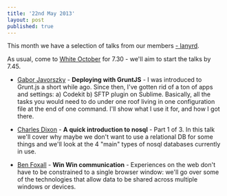 ```yaml
---
title: '22nd May 2013'
layout: post
published: true
---
```


This month we have a selection of talks from our members [- lanyrd](http://lanyrd.com/2013/jsoxford-may/).

As usual, come to [White October](whiteoctober.co.uk) for 7.30 - we'll aim to start the talks by 7.45.

* [Gabor Javorszky](https://twitter.com/intent/user?screen_name=javorszky) - <strong>Deploying with GruntJS</strong> - I was introduced to Grunt.js a short while ago. Since then, I've gotten rid of a ton of apps and settings: a) Codekit b) SFTP plugin on Sublime. Basically, all the tasks you would need to do under one roof living in one configuration file at the end of one command. I'll show what I use it for, and how I got there.

* [Charles Dixon](https://twitter.com/intent/user?screen_name=chvck) - <strong>A quick introduction to nosql</strong> - Part 1 of 3.  In this talk we'll cover why maybe we don't want to use a relational DB for some things and we'll look at the 4 "main" types of nosql databases currently in use.

* [Ben Foxall](https://twitter.com/intent/user?screen_name=benjaminbenben) - <strong>Win Win communication</strong> -
  Experiences on the web don't have to be constrained to a single browser window: we'll go over some of the technologies that allow data to be shared across multiple windows or devices.
